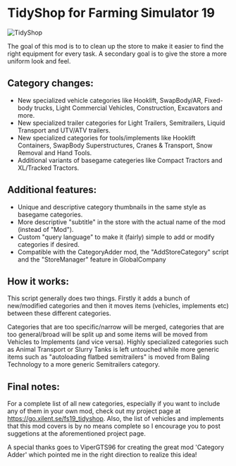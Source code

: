 # TidyShop for Farming Simulator 19

![TidyShop](https://user-images.githubusercontent.com/7383510/94240583-c43cc580-ff13-11ea-987e-2e6b91a6d333.jpg)

The goal of this mod is to to clean up the store to make it easier to find the right equipment for every task. A secondary goal is to give the store a more uniform look and feel.

## Category changes:
- New specialized vehicle categories like Hooklift, SwapBody/AR, Fixed-body trucks, Light Commercial Vehicles, Construction, Excavators and more.
- New specialized trailer categories for Light Trailers, Semitrailers, Liquid Transport and UTV/ATV trailers.
- New specialized categories for tools/implements like Hooklift Containers, SwapBody Superstructures, Cranes & Transport, Snow Removal and Hand Tools.
- Additional variants of basegame categeries like Compact Tractors and XL/Tracked Tractors.

## Additional features:
- Unique and descriptive category thumbnails in the same style as basegame categories.
- More descriptive "subtitle" in the store with the actual name of the mod (instead of "Mod").
- Custom "query language" to make it (fairly) simple to add or modify categories if desired.
- Compatible with the CategoryAdder mod, the "AddStoreCategory" script and the "StoreManager" feature in GlobalCompany

## How it works:
This script generally does two things. Firstly it adds a bunch of new/modified categories and then it moves items (vehicles, implements etc) between these different categories. 

Categories that are too specific/narrow will be merged, categories that are too general/broad will be split up and some items will be moved from Vehicles to Implements (and vice versa). Highly specialized categories such as Animal Transport or Slurry Tanks is left untouched while more generic items such as "autoloading flatbed semitrailers" is moved from Baling Technology to a more generic Semitrailers category.

## Final notes:
For a complete list of all new categories, especially if you want to include any of them in your own mod, check out my project page at https://go.xilent.se/fs19_tidyshop. Also, the list of vehicles and implements that this mod covers is by no means complete so I encourage you to post suggetions at the aforementioned project page.

A special thanks goes to ViperGTS96 for creating the great mod 'Category Adder' which pointed me in the right direction to realize this idea!
